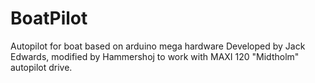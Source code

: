 # BoatPilot
Autopilot for boat based on arduino mega hardware
Developed by Jack Edwards, modified by Hammershoj to work with MAXI 120 "Midtholm" autopilot drive.
